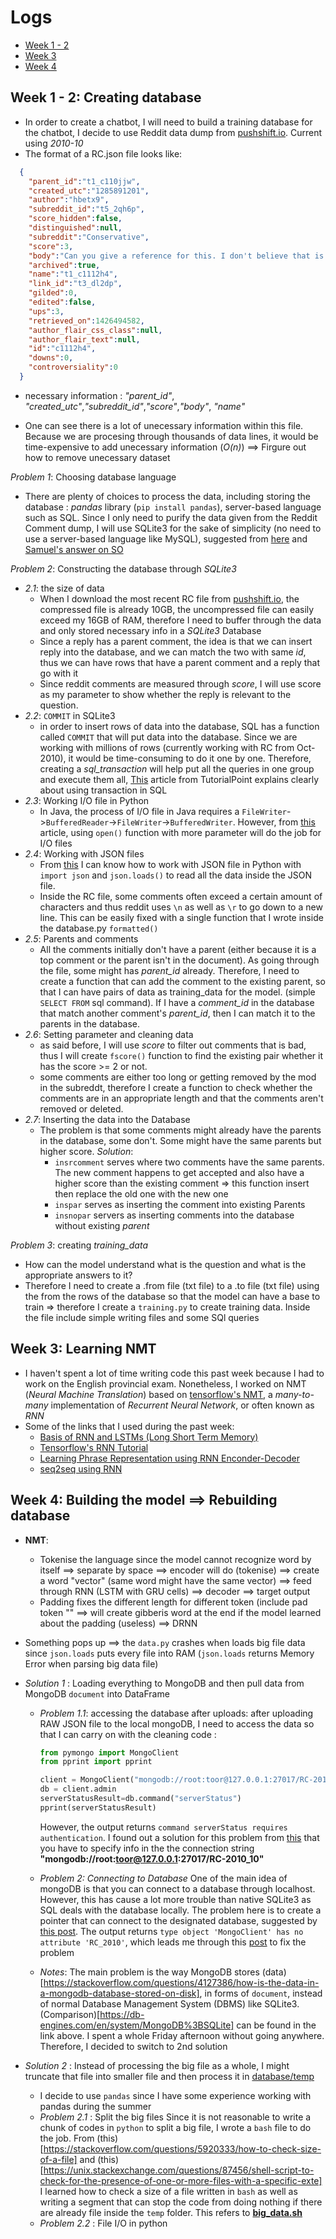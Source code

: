 # Logs
- [Week 1 - 2](#week-1---2-creating-database)
- [Week 3](#week-3-learning-nmt)
- [Week 4](#week-4-building-the-model-=-=->--rebuilding-database)
## Week 1 - 2: Creating database

-   In order to create a chatbot, I will need to build a training database for the chatbot, I decide to use Reddit data dump from [pushshift.io](https://files.pushshift.io/reddit/comments/). Current using _2010-10_
-   The format of a RC.json file looks like:
```JSON
  {
    "parent_id":"t1_c110jjw",
    "created_utc":"1285891201",
    "author":"hbetx9",
    "subreddit_id":"t5_2qh6p",
    "score_hidden":false,
    "distinguished":null,
    "subreddit":"Conservative",
    "score":3,
    "body":"Can you give a reference for this. I don't believe that is true, i.e., constitution limits how congress can tax.",
    "archived":true,
    "name":"t1_c1112h4",
    "link_id":"t3_dl2dp",
    "gilded":0,
    "edited":false,
    "ups":3,
    "retrieved_on":1426494582,
    "author_flair_css_class":null,
    "author_flair_text":null,
    "id":"c1112h4",
    "downs":0,
    "controversiality":0
  }
  ```
  - necessary information : _"parent_id"_, _"created_utc"_,_"subreddit_id"_,_"score"_,_"body"_, _"name"_

  - One can see there is a lot of unecessary information within this file. Because we are procesing through thousands of data lines, it would be time-expensive to add unecessary information (_O(n)_) ==> Firgure out how to remove unecessary dataset

_Problem 1_: Choosing database language
- There are plenty of choices to process the data, including storing the database : _pandas_ library (`pip install pandas`), server-based language such as SQL. Since I only need to purify the data given from the Reddit Comment dump, I will use SQLite3 for the sake of simplicity (no need to use a server-based language like MySQL), suggested from [here](https://www.sqlite.org/different.html) and [Samuel's answer on SO](https://stackoverflow.com/a/4539621)

_Problem 2_: Constructing the database through _SQLite3_
  - _2.1_: the size of data
      - When I download the most recent RC file from [pushshift.io](https://files.pushshift.io/reddit/comments/), the compressed file is already 10GB, the uncompressed file can easily exceed my 16GB of RAM, therefore I need to buffer through the data and only stored necessary info in a _SQLite3_ Database
      - Since a reply has a parent comment, the idea is that we can insert reply into the database, and we can match the two with same _id_, thus we can have rows that have a parent comment and a reply that go with it
      - Since reddit comments are measured through _score_, I will use score as my parameter to show whether the reply is relevant to the question.
  - _2.2_: `COMMIT` in SQLite3
      - in order to insert rows of data into the database, SQL has a function called `COMMIT` that will put data into the database. Since we are working with millions of rows (currently working with RC from Oct-2010), it would be time-consuming to do it one by one. Therefore, creating a _sql_transaction_ will help put all the queries in one group and execute them all, [This](https://www.tutorialspoint.com/sql/sql-transactions.htm) article from TutorialPoint explains clearly about using transaction in SQL
  - _2.3_: Working I/O file in Python
      - In Java, the process of I/O file in Java requires a `FileWriter`->`BufferedReader`->`FileWriter`->`BufferedWriter`. However, from [this](https://www.guru99.com/reading-and-writing-files-in-python.html) article, using `open()` function with more parameter will do the job for I/O files
  - _2.4_: Working with JSON files
      - From [this](https://developer.rhino3d.com/guides/rhinopython/python-xml-json/) I can know how to work with JSON file in Python with `import json` and `json.loads()` to read all the data inside the JSON file.
      - Inside the RC file, some comments often exceed a certain amount of characters and thus reddit uses `\n` as well as `\r` to go down to a new line. This can be easily fixed with a single function that I wrote inside the database.py `formatted()`
  - _2.5_: Parents and comments
      - All the comments initially don't have a parent (either because it is a top comment or the parent isn't in the document). As going through the file, some might has _parent_id_ already. Therefore, I need to create a function that can add the comment to the existing parent, so that I can have pairs of data as training_data for the model. (simple `SELECT FROM` sql command). If I have a _comment_id_ in the database that match another comment's _parent_id_, then I can match it to the parents in the database.
  - _2.6_: Setting parameter and cleaning data
      - as said before, I will use _score_ to filter out comments that is bad, thus I will create `fscore()` function to find the existing pair whether it has the score >= 2 or not.
      - some comments are either too long or getting removed by the mod in the subreddt, therefore I create a function to check whether the comments are in an appropriate length and that the comments aren't removed or deleted.
  - _2.7_: Inserting the data into the Database
      - The problem is that some comments might already have the parents in the database, some don't. Some might have the same parents but higher score.
      _Solution_:
        - `insrcomment` serves where two comments have the same parents. The new comment happens to get accepted and also have a higher score than the existing comment => this function insert then replace the old one with the new one
        - `inspar` serves as inserting the comment into existing Parents
        - `insnopar` servers as inserting comments into the database without existing _parent_

_Problem 3_: creating _training_data_
  - How can the model understand what is the question and what is the appropriate answers to it?
  - Therefore I need to create a .from file (txt file) to a .to file (txt file) using the from the rows of the database so that the model can have a base to train => therefore I create a `training.py` to create training data. Inside the file include simple writing files and some SQl queries

## Week 3: Learning NMT
- I haven't spent a lot of time writing code this past week because I had to work on the English provincial exam. Nonetheless, I worked on NMT (_Neural Machine Translation_) based on [tensorflow's NMT](https://github.com/tensorflow/nmt), a _many-to-many_ implementation of _Recurrent Neural Network_, or often known as _RNN_
- Some of the links that I used during the past week:
  - [Basis of RNN and LSTMs (Long Short Term Memory)](https://colah.github.io/posts/2015-08-Understanding-LSTMs/)
  - [Tensorflow's RNN Tutorial](https://www.tensorflow.org/tutorials/sequences/recurrent)
  - [Learning Phrase Representation using RNN Enconder-Decoder](docs/RNN_LearningPhraseRepresentation.pdf)
  - [seq2seq using RNN](docs/5346-sequence-to-sequence-learning-with-neural-networks.pdf)

## Week 4: Building the model ==> Rebuilding database
- __NMT__:
  - Tokenise the language since the model cannot recognize word by itself ==> separate by space ==> encoder will do (tokenise) ==> create a word "vector" (same word might have the same vector) ==> feed through RNN (LSTM with GRU cells) ==> decoder ==> target output
  - Padding fixes the different length for different token (include pad token "</s>" ==> will create gibberis word at the end if the model learned about the padding (useless) ==> DRNN
- Something pops up ==> the `data.py` crashes when loads big file data since `json.loads` puts every file into RAM (`json.loads` returns Memory Error when parsing big data file)

- _Solution 1_ : Loading everything to MongoDB and then pull data from MongoDB `document` into DataFrame

  - _Problem 1.1_: accessing the database after uploads: after uploading RAW JSON file to the local mongoDB, I need to access the data so that I can carry on with the cleaning
    code :
    ```python
    from pymongo import MongoClient
    from pprint import pprint

    client = MongoClient("mongodb://root:toor@127.0.0.1:27017/RC-2010_10")
    db = client.admin
    serverStatusResult=db.command("serverStatus")
    pprint(serverStatusResult)
    ```
    However, the output returns `command serverStatus requires authentication`. I found out a solution for this problem from [this](https://stackoverflow.com/questions/40346767/pymongo-auth-failed-in-python-script) that you have to specify info in the the connection string __"mongodb://root:toor@127.0.0.1:27017/RC-2010_10"__

  - _Problem 2: Connecting to Database_
    One of the main idea of mongoDB is that you can connect to a database through localhost. However, this has cause a lot more trouble than native SQLite3 as SQL deals with the database locally. The problem here is to create a pointer that can connect to the designated database, suggested by [this post](https://docs.mongodb.com/guides/server/read_queries/). The output returns `type object 'MongoClient' has no attribute 'RC_2010'`, which leads me through this [post](https://www.mongodb.com/blog/post/getting-started-with-python-and-mongodb) to fix the problem

  - _Notes_: The main problem is the way MongoDB stores (data)[https://stackoverflow.com/questions/4127386/how-is-the-data-in-a-mongodb-database-stored-on-disk], in forms of `document`, instead of normal Database Management System (DBMS) like SQLite3. (Comparison)[https://db-engines.com/en/system/MongoDB%3BSQLite] can be found in the link above. I spent a whole Friday afternoon without going anywhere. Therefore, I decided to switch to 2nd solution

- _Solution 2_ : Instead of processing the big file as a whole, I might truncate that file into smaller file and then process it in [database/temp](database/temp)
  - I decide to use `pandas` since I have some experience working with pandas during the summer
  - _Problem 2.1_ : Split the big files
    Since it is not reasonable to write a chunk of codes in `python` to split a big file, I wrote a `bash` file to do the job. From (this)[https://stackoverflow.com/questions/5920333/how-to-check-size-of-a-file] and (this)[https://unix.stackexchange.com/questions/87456/shell-script-to-check-for-the-presence-of-one-or-more-files-with-a-specific-exte] I learned how to check a size of a file written in `bash` as well as writing a segment that can stop the code from doing nothing if there are already file inside the `temp` folder. This refers to [**big_data.sh**](big_data.sh)
  - _Problem 2.2_ : File I/O in python
